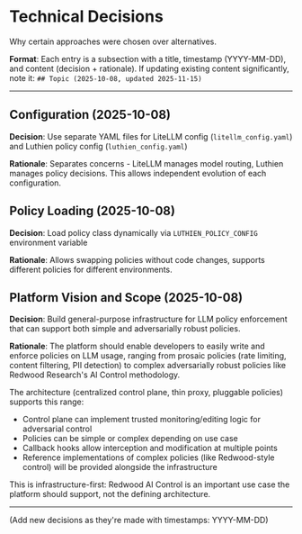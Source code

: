 # Technical Decisions

Why certain approaches were chosen over alternatives.

**Format**: Each entry is a subsection with a title, timestamp (YYYY-MM-DD), and content (decision + rationale).
If updating existing content significantly, note it: `## Topic (2025-10-08, updated 2025-11-15)`

---

## Configuration (2025-10-08)

**Decision**: Use separate YAML files for LiteLLM config (`litellm_config.yaml`) and Luthien policy config (`luthien_config.yaml`)

**Rationale**: Separates concerns - LiteLLM manages model routing, Luthien manages policy decisions. This allows independent evolution of each configuration.

## Policy Loading (2025-10-08)

**Decision**: Load policy class dynamically via `LUTHIEN_POLICY_CONFIG` environment variable

**Rationale**: Allows swapping policies without code changes, supports different policies for different environments.

## Platform Vision and Scope (2025-10-08)

**Decision**: Build general-purpose infrastructure for LLM policy enforcement that can support both simple and adversarially robust policies.

**Rationale**: The platform should enable developers to easily write and enforce policies on LLM usage, ranging from prosaic policies (rate limiting, content filtering, PII detection) to complex adversarially robust policies like Redwood Research's AI Control methodology.

The architecture (centralized control plane, thin proxy, pluggable policies) supports this range:
- Control plane can implement trusted monitoring/editing logic for adversarial control
- Policies can be simple or complex depending on use case
- Callback hooks allow interception and modification at multiple points
- Reference implementations of complex policies (like Redwood-style control) will be provided alongside the infrastructure

This is infrastructure-first: Redwood AI Control is an important use case the platform should support, not the defining architecture.

---

(Add new decisions as they're made with timestamps: YYYY-MM-DD)
